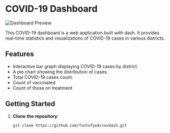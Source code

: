 # COVID-19 Dashboard 



![Dashboard Preview](dashboard_preview.png)

This COVID-19 dashboard is a web application built with dash. It provides real-time statistics and visualizations of COVID-19 cases in various districts.

## Features

- Interactive bar graph displaying COVID-19 cases by district.
- A pie chart showing the distribution of cases.
- Total COVID-19 cases count.
- Count of vaccinated
- Count of those on treatment

## Getting Started


1. **Clone the repository**:

   ```bash
   git clone https://github.com/Tuntufye4/covdash.git
  
